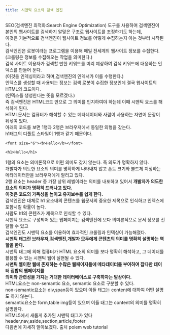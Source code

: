 ```yaml
---
title: 시맨틱 요소와 검색 엔진
---
```


SEO(검색엔진 최적화:Search Engine Optimization) 도구를 사용하여 검색엔진이 <br>
본인의 웹사이트를 검색하기 알맞은 구조로 웹사이트를 조정하기도 하는데, <br>
이것은 기본적으로 검색엔진이 웹사이트 정보를 어떻게 수집하는지 아는 것부터 시작된다.<br>
검색엔진은 로봇이라는 프로그램을 이용해 매일 전세계의 웹사이트 정보를 수집한다.<br>
(크롤링은 정보를 수집해오는 작업을 의미한다.)<br>
검색 사이트 이용자가 검색할 만한 키워드를 미리 예상하여 검색 키워드에 대응하는 인덱스를 만들어 둔다.<br>
(이것을 인덱싱이라고 하며,검색엔진의 인덱서가 이를 수행한다.)<br>
인덱스를 생성할 때 사용되는 정보는 검색 로봇이 수집한 정보인데 결국 웹사이트의 HTML의 코드이다.<br>
(인덱스를 생성한다는 뜻을 모르겠다.)<br>
즉 검색엔진은 HTML코드 만으로 그 의미를 인지하여야 하는데 이때 시맨틱 요소를 해석하게 된다.<br>
HTML문서는 컴퓨터가 해석할 수 있는 메타데이터와 사람이 사용하는 자연어 문장이 뒤섞여 있다.<br>
아래의 코드를 보면 1행과 2행은 브라우저에서 동일한 외형을 갖는다. <br>
h1태그의 디폴트 스타일이 1행과 같기 때문이다. 
```
<font size="6"><b>Hello</b></font>

<h1>Hello</h1>
```
1행의 요소는 의미론적으로 어떤 의미도 갖지 않는다. 즉 의도가 명확하지 않다. <br>
개발자가 의도한 요소의 의미를 명확하게 나타내지 않고 폰트 크기와 볼드체 지정하는 메타데이터만을 브라우저에게 알리고 있다. <br>
2행 요소는 header 중 가장 상위 레벨이라는 의미를 내포하고 있어서 <b>개발자가 의도한 요소의 의미가 명확히 드러나고 있다. <br>
이것은 코드의 가독성을 높이고 유지보수를 쉽게 한다.</b> <br>
검색엔진은 대체로 h1 요소내의 콘텐츠를 웹문서의 중요한 제목으로 인식하고 인덱스에 포함시킬 확률이 높다. <br>
사람도 h1의 콘텐츠가 제목으로 인식할 수 있다. <br> 
시맨틱 요소로 구성되어 있는 웹페이지는 검색엔진에 보다 의미론적으로 문서 정보를 전달할 수 있고 <br>
검색엔진도 시맨틱 요소를 이용하여 효과적인 크롤링과 인덱싱이 가능해졌다.<br>
<b>시맨틱 태그란 브라우저,검색엔진,개발자 모두에게 콘텐츠의 의미를 명확히 설명하는 역할을 한다.</b><br>
시맨틱 태그에 의해 컴퓨터가 HTML 요소의 의미를 보다 명확히 해석하고, 그 데이터를 활용할 수 있는 시맨틱 웹이 실현될 수 있다.<br>
<b> 시맨틱 웹이란 웹에 존재하는 수많은 웹페이지들에 메타데이터를 부여하여 잡다한 데이터 집합의 웹페이지를 <br>
의미와 관련성을 가지는 거대한 데이터베이스로 구축하자는 발상이다.</b><br>
HTML요소는 non-semantic 요소, semantic 요소로 구분할 수 있다.<br>
non-semantic요소는 div,span등이 있으며 이들 태그는 content에 대하여 어떤 설명도 하지 않는다.<br>
semantic요소는 form,table img등이 있으며 이들 태그는 content의 의미를 명확히 설명한다. <br>
HTML5에서 새롭게 추가된 시맨틱 태그가 있다 <br>
header,nav,aside,section,article,footer <br>
다음번에 자세히 알아보겠다.
출처 poiem web tutorial


